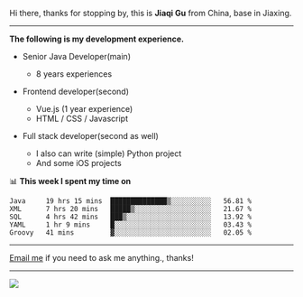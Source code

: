 Hi there, thanks for stopping by, this is **Jiaqi Gu** from China, base in Jiaxing.

---

**The following is my development experience.**

- Senior Java Developer(main)
  - 8 years experiences

- Frontend developer(second)
  - Vue.js (1 year experience)
  - HTML / CSS / Javascript
  
- Full stack developer(second as well)
  - I also can write (simple) Python project
  - And some iOS projects

📊 **This week I spent my time on**
<!--START_SECTION:waka-->
```text
Java     19 hrs 15 mins  ██████████████▒░░░░░░░░░░   56.81 % 
XML      7 hrs 20 mins   █████▒░░░░░░░░░░░░░░░░░░░   21.67 % 
SQL      4 hrs 42 mins   ███▒░░░░░░░░░░░░░░░░░░░░░   13.92 % 
YAML     1 hr 9 mins     █░░░░░░░░░░░░░░░░░░░░░░░░   03.43 % 
Groovy   41 mins         ▓░░░░░░░░░░░░░░░░░░░░░░░░   02.05 % 
```
<!--END_SECTION:waka-->

---

[Email me](mailto:droidqw@gmail.com?subject=Hiring_from_GitHub) if you need to ask me anything., thanks!

---

![]( https://visitor-badge.glitch.me/badge?page_id=githubgujiaqi)
